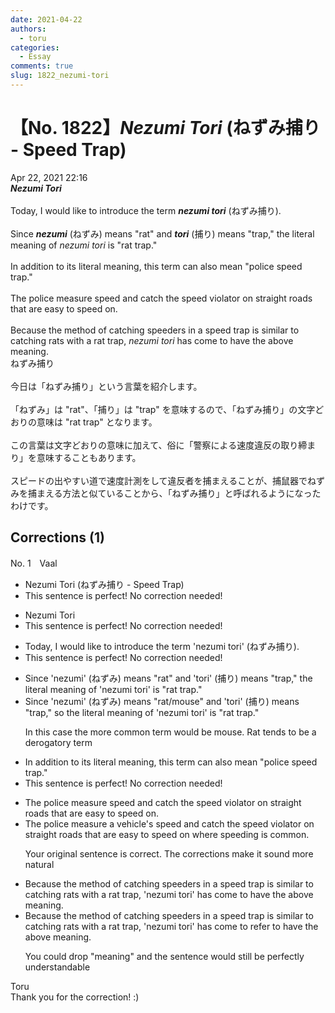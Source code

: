 ```yaml
---
date: 2021-04-22
authors:
  - toru
categories:
  - Essay
comments: true
slug: 1822_nezumi-tori
---
```


# 【No. 1822】<strong><em>Nezumi Tori</strong></em> (ねずみ捕り - Speed Trap)
<div class="date">Apr 22, 2021 22:16</div>
<div id="post"><div id="body_show_ori">
<strong><em>Nezumi Tori</strong></em><br/><br/>Today, I would like to introduce the term <strong><em>nezumi tori</em></strong> (ねずみ捕り).<br/><br/>Since <strong><em>nezumi</em></strong> (ねずみ) means "rat" and <strong><em>tori</em></strong> (捕り) means "trap," the literal meaning of <em>nezumi tori</em> is "rat trap."<br/><br/>In addition to its literal meaning, this term can also mean "police speed trap."<br/><br/>The police measure speed and catch the speed violator on straight roads that are easy to speed on.<br/><br/>Because the method of catching speeders in a speed trap is similar to catching rats with a rat trap, <em>nezumi tori</em> has come to have the above meaning.
</div></div>

<!-- more -->

<div id="post_ja"><div id="body_show_mo">
ねずみ捕り<br/><br/>今日は「ねずみ捕り」という言葉を紹介します。<br/><br/>「ねずみ」は "rat"、「捕り」は "trap" を意味するので、「ねずみ捕り」の文字どおりの意味は "rat trap" となります。<br/><br/>この言葉は文字どおりの意味に加えて、俗に「警察による速度違反の取り締まり」を意味することもあります。<br/><br/>スピードの出やすい道で速度計測をして違反者を捕まえることが、捕鼠器でねずみを捕まえる方法と似ていることから、「ねずみ捕り」と呼ばれるようになったわけです。
</div></div>

## Corrections (1)
<div id="block"><div class="first_name"> No. 1　<span class="just_name">Vaal</span></div><div id="block2">
<ul class="correction_field">
<li class="incorrect">Nezumi Tori (ねずみ捕り - Speed Trap)</li>
<li class="corrected perfect">This sentence is perfect! No correction needed!</li>
</ul>
<ul class="correction_field">
<li class="incorrect">Nezumi Tori</li>
<li class="corrected perfect">This sentence is perfect! No correction needed!</li>
</ul>
<ul class="correction_field">
<li class="incorrect">Today, I would like to introduce the term 'nezumi tori' (ねずみ捕り).</li>
<li class="corrected perfect">This sentence is perfect! No correction needed!</li>
</ul>
<ul class="correction_field">
<li class="incorrect">Since 'nezumi' (ねずみ) means "rat" and 'tori' (捕り) means "trap," the literal meaning of 'nezumi tori' is "rat trap."</li>
<li class="corrected correct">
Since 'nezumi' (ねずみ) means "rat<span class="f_blue">/mouse</span>" and 'tori' (捕り) means "trap," <span class="f_blue">so </span>the literal meaning of 'nezumi tori' is "rat trap."
<p class="correction_comment">In this case the more common term would be mouse. Rat tends to be a derogatory term</p>
</li>
</ul>
<ul class="correction_field">
<li class="incorrect">In addition to its literal meaning, this term can also mean "police speed trap."</li>
<li class="corrected perfect">This sentence is perfect! No correction needed!</li>
</ul>
<ul class="correction_field">
<li class="incorrect">The police measure speed and catch the speed violator on straight roads that are easy to speed on.</li>
<li class="corrected correct">
The police measure <span class="f_blue">a vehicle's </span>speed and catch the speed violator on straight roads <span class="f_gray">that are easy to speed on </span><span class="f_blue">where speeding is common</span>.
<p class="correction_comment">Your original sentence is correct. The corrections make it sound more natural</p>
</li>
</ul>
<ul class="correction_field">
<li class="incorrect">Because the method of catching speeders in a speed trap is similar to catching rats with a rat trap, 'nezumi tori' has come to have the above meaning.</li>
<li class="corrected correct">
Because the method of catching speeders in a speed trap is similar to catching rats with a rat trap, 'nezumi tori' has come to <span class="f_blue">refer to </span><span class="sline"><span class="f_gray">have</span></span> the above <span class="f_blue">meaning</span>.
<p class="correction_comment">You could drop "meaning" and the sentence would still be perfectly understandable</p>
</li>
</ul>
</div><div class="name"><span class="just_name">Toru</span><br>
Thank you for the correction! :)
</div>
</div>
